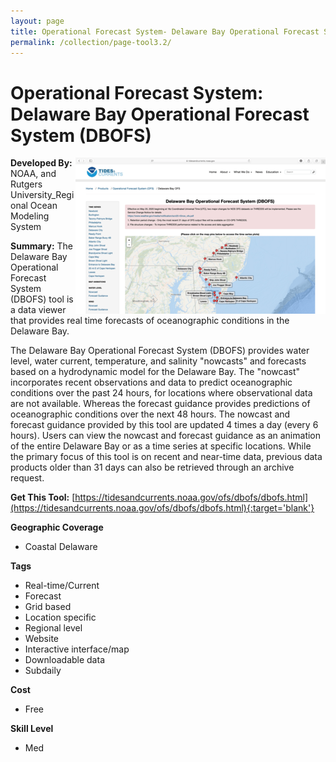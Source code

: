 ```yaml
---
layout: page
title: Operational Forecast System- Delaware Bay Operational Forecast System (DBOFS)
permalink: /collection/page-tool3.2/
---
```

# Operational Forecast System: Delaware Bay Operational Forecast System (DBOFS)

<img src="/images/scaled_250_400/TOOLID_3.2_ScreenCapture-1.png" style="max-height:250px;max-width:400;" align="right"/>

**Developed By:** NOAA, and Rutgers University_Regional Ocean Modeling System

**Summary:** The Delaware Bay Operational Forecast System (DBOFS) tool is a data viewer that provides real time forecasts of oceanographic conditions in the Delaware Bay. 

The Delaware Bay Operational Forecast System (DBOFS) provides water level, water current, temperature, and salinity "nowcasts" and forecasts based on a hydrodynamic model for the Delaware Bay. The "nowcast" incorporates recent observations and data to predict oceanographic conditions over the past 24 hours, for locations where observational data are not available. Whereas the forecast guidance provides predictions of oceanographic conditions over the next 48 hours. The nowcast and forecast guidance provided by this tool are updated 4 times a day (every 6 hours). Users can view the nowcast and forecast guidance as an animation of the entire Delaware Bay or as a time series at specific locations. While the primary focus of this tool is on recent and near-time data, previous data products older than 31 days can also be retrieved through an archive request.

**Get This Tool:** [https://tidesandcurrents.noaa.gov/ofs/dbofs/dbofs.html](https://tidesandcurrents.noaa.gov/ofs/dbofs/dbofs.html){:target='blank'}

**Geographic Coverage**

* Coastal Delaware

**Tags**

*  Real-time/Current
*  Forecast
*  Grid based
*  Location specific
*  Regional level
*  Website
*  Interactive interface/map
*  Downloadable data
*  Subdaily

**Cost**

* Free

**Skill Level**

* Med
